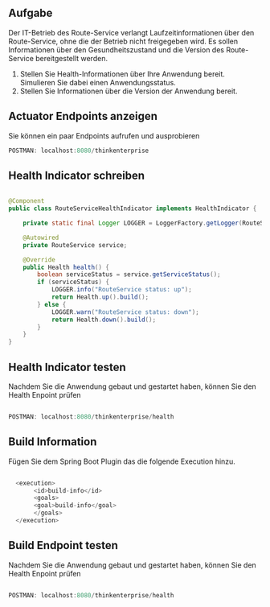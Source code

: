 ## Aufgabe 

Der IT-Betrieb des Route-Service verlangt Laufzeitinformationen über den Route-Service, ohne die der Betrieb nicht freigegeben wird. Es sollen Informationen über den Gesundheitszustand und die Version des Route-Service bereitgestellt werden.

1. Stellen Sie Health-Informationen über Ihre Anwendung bereit. Simulieren Sie dabei einen Anwendungsstatus.
2. Stellen Sie Informationen über die Version der Anwendung bereit.


## Actuator Endpoints anzeigen    

Sie können ein paar Endpoints aufrufen und ausprobieren 

```java
POSTMAN: localhost:8080/thinkenterprise

```

## Health Indicator schreiben 

```java

@Component
public class RouteServiceHealthIndicator implements HealthIndicator {

    private static final Logger LOGGER = LoggerFactory.getLogger(RouteService.class);

    @Autowired
    private RouteService service;

    @Override
    public Health health() {
        boolean serviceStatus = service.getServiceStatus();
        if (serviceStatus) {
            LOGGER.info("RouteService status: up");
            return Health.up().build();
        } else {
            LOGGER.warn("RouteService status: down");
            return Health.down().build();
        }
    }
}


```


## Health Indicator testen 

Nachdem Sie die Anwendung gebaut und gestartet haben, können Sie den Health Enpoint prüfen  

```java

POSTMAN: localhost:8080/thinkenterprise/health

```



## Build Information   

Fügen Sie dem Spring Boot Plugin das die folgende Execution hinzu. 

```java

  <execution>
       <id>build-info</id>
       <goals>
       <goal>build-info</goal>
       </goals>
  </execution>
```


## Build Endpoint testen  


Nachdem Sie die Anwendung gebaut und gestartet haben, können Sie den Health Enpoint prüfen  

```java

POSTMAN: localhost:8080/thinkenterprise/health

```
